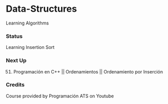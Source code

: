 # Data-Structures

Learning Algorithms

### Status 

Learning Insertion Sort

### Next Up

51. Programación en C++ || Ordenamientos || Ordenamiento por Inserción

### Credits

Course provided by Programación ATS on Youtube